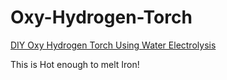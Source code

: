# Oxy-Hydrogen-Torch
[DIY Oxy Hydrogen Torch Using Water Electrolysis](https://youtu.be/7M4yqcO_pPo)

This is Hot enough to melt Iron!
